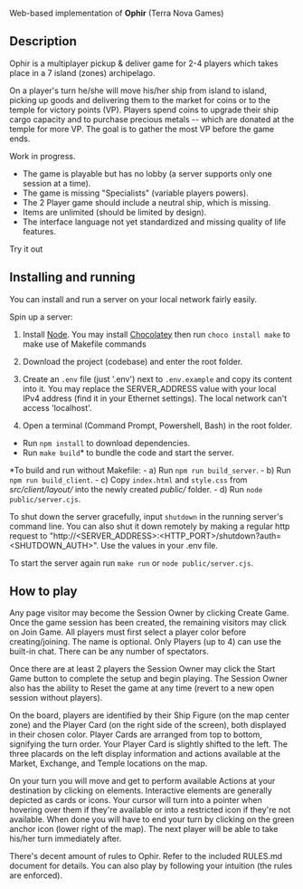Web-based implementation of **Ophir** (Terra Nova Games)

## Description

Ophir is a multiplayer pickup & deliver game for 2-4 players which takes place in a 7 island (zones) archipelago.

On a player's turn he/she will move his/her ship from island to island, picking up goods and delivering them to the market for coins or to the temple for victory points (VP). Players spend coins to upgrade their ship cargo capacity and to purchase precious metals -- which are donated at the temple for more VP. The goal is to gather the most VP before the game ends.

Work in progress.

- The game is playable but has no lobby (a server supports only one session at a time).
- The game is missing "Specialists" (variable players powers).
- The 2 Player game should include a neutral ship, which is missing.
- Items are unlimited (should be limited by design).
- The interface language not yet standardized and missing quality of life features.

Try it out

## Installing and running
You can install and run a server on your local network fairly easily.

Spin up a server:
1. Install [Node](https://nodejs.org/en/download/package-manager). You may install [Chocolatey](https://docs.chocolatey.org/en-us/chocolatey-components-dependencies-and-support-lifecycle/#supported-windows-versions) then run `choco install make` to make use of Makefile commands

2. Download the project (codebase) and enter the root folder.

3. Create an `.env` file (just '.env') next to `.env.example` and copy its content into it. You may replace the SERVER_ADDRESS value with your local IPv4 address (find it in your Ethernet settings). The local network can't access 'localhost'.

4. Open a terminal (Command Prompt, Powershell, Bash) in the root folder.

 - Run `npm install` to download dependencies.
 - Run `make build`* to bundle the code and start the server.

*To build and run without Makefile:
    - a) Run `npm run build_server`.
    - b) Run `npm run build_client`.
    - c) Copy `index.html` and `style.css` from *src/client/layout/* into the newly created *public/* folder.
    - d) Run `node public/server.cjs`.

To shut down the server gracefully, input `shutdown` in the running server's command line.
You can also shut it down remotely by making a regular http request to "http://<SERVER_ADDRESS>:<HTTP_PORT>/shutdown?auth=<SHUTDOWN_AUTH>". Use the values in your .env file.

To start the server again run `make run` or `node public/server.cjs`.

## How to play

 Any page visitor may become the Session Owner by clicking Create Game. Once the game session has been created, the remaining visitors may click on Join Game. All players must first select a player color before creating/joining. The name is optional. Only Players (up to 4) can use the built-in chat. There can be any number of spectators.

 Once there are at least 2 players the Session Owner may click the Start Game button to complete the setup and begin playing. The Session Owner also has the ability to Reset the game at any time (revert to a new open session without players).

 On the board, players are identified by their Ship Figure (on the map center zone) and the Player Card (on the right side of the screen), both displayed in their chosen color. Player Cards are arranged from top to bottom, signifying the turn order. Your Player Card is slightly shifted to the left. The three placards on the left display information and actions available at the Market, Exchange, and Temple locations on the map.

 On your turn you will move and get to perform available Actions at your destination by clicking on elements. Interactive elements are generally depicted as cards or icons. Your cursor will turn into a pointer when hovering over them if they're available or into a restricted icon if they're not available. When done you will have to end your turn by clicking on the green anchor icon (lower right of the map). The next player will be able to take his/her turn immediately after.

 There's decent amount of rules to Ophir. Refer to the included RULES.md document for details. You can also play by following your intuition (the rules are enforced).

